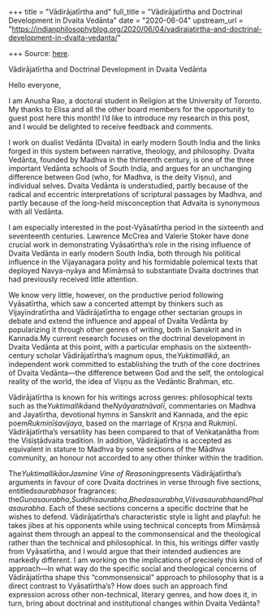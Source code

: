 +++
title = "Vādirājatīrtha and"
full_title = "Vādirājatīrtha and Doctrinal Development in Dvaita Vedānta"
date = "2020-06-04"
upstream_url = "https://indianphilosophyblog.org/2020/06/04/vadirajatirtha-and-doctrinal-development-in-dvaita-vedanta/"

+++
Source: [here](https://indianphilosophyblog.org/2020/06/04/vadirajatirtha-and-doctrinal-development-in-dvaita-vedanta/).

Vādirājatīrtha and Doctrinal Development in Dvaita Vedānta

Hello everyone,

I am Anusha Rao, a doctoral student in Religion at the University of
Toronto. My thanks to Elisa and all the other board members for the
opportunity to guest post here this month! I’d like to introduce my
research in this post, and I would be delighted to receive feedback and
comments.

I work on dualist Vedānta (Dvaita) in early modern South India and the
links forged in this system between narrative, theology, and philosophy.
Dvaita Vedānta, founded by Madhva in the thirteenth century, is one of
the three important Vedānta schools of South India, and argues for an
unchanging difference between God (who, for Madhva, is the deity Viṣṇu),
and individual selves. Dvaita Vedānta is understudied, partly because of
the radical and eccentric interpretations of scriptural passages by
Madhva, and partly because of the long-held misconception that Advaita
is synonymous with all Vedānta.

I am especially interested in the post-Vyāsatīrtha period in the
sixteenth and seventeenth centuries. Lawrence McCrea and Valerie Stoker
have done crucial work in demonstrating Vyāsatīrtha’s role in the rising
influence of Dvaita Vedānta in early modern South India, both through
his political influence in the Vijayanagara polity and his formidable
polemical texts that deployed Navya-nyāya and Mīmāṃsā to substantiate
Dvaita doctrines that had previously received little attention.

We know very little, however, on the productive period following
Vyāsatīrtha, which saw a concerted attempt by thinkers such as
Vijayīndratīrtha and Vādirājatīrtha to engage other sectarian groups in
debate and extend the influence and appeal of Dvaita Vedānta by
popularizing it through other genres of writing, both in Sanskrit and in
Kannada.My current research focuses on the doctrinal development in
Dvaita Vedānta at this point, with a particular emphasis on the
sixteenth-century scholar Vādirājatīrtha’s magnum opus,
the*Yuktimallikā*, an independent work committed to establishing the
truth of the core doctrines of Dvaita Vedānta—the difference between God
and the self, the ontological reality of the world, the idea of Viṣṇu as
the Vedāntic Brahman, etc.

Vādirājatīrtha is known for his writings across genres: philosophical
texts such as the*Yuktimallikā*and the*Nyāyaratnāvalī*, commentaries
on Madhva and Jayatīrtha, devotional hymns in Sanskrit and Kannada, and
the epic poem*Rukmiṇīśavijaya*, based on the marriage of Kṛṣṇa and
Rukmiṇī. Vādirājatīrtha’s versatility has been compared to that of
Veṅkaṭanātha from the Viśiṣṭādvaita tradition. In addition,
Vādirājatīrtha is accepted as equivalent in stature to Madhva by some
sections of the Mādhva community, an honour not accorded to any other
thinker within the tradition.

The*Yuktimallikā*or*Jasmine Vine of Reasoning*presents
Vādirājatīrtha’s arguments in favour of core Dvaita doctrines in verse
through five sections, entitled*saurabhas*or fragrances:
the*Guṇasaurabha*,*Śuddhisaurabha*,*Bhedasaurabha*,*Viśvasaurabha*and*Phalasaurabha*.
Each of these sections concerns a specific doctrine that he wishes to
defend. Vādirājatīrtha’s characteristic style is light and playful: he
takes jibes at his opponents while using technical concepts from Mīmāṃsā
against them through an appeal to the commonsensical and the theological
rather than the technical and philosophical. In this, his writings
differ vastly from Vyāsatīrtha, and I would argue that their intended
audiences are markedly different. I am working on the implications of
precisely this kind of approach—In what way do the specific social and
theological concerns of Vādirājatīrtha shape this “commonsensical”
approach to philosophy that is a direct contrast to Vyāsatīrtha’s? How
does such an approach find expression across other non-technical,
literary genres, and how does it, in turn, bring about doctrinal and
institutional changes within Dvaita Vedānta?
